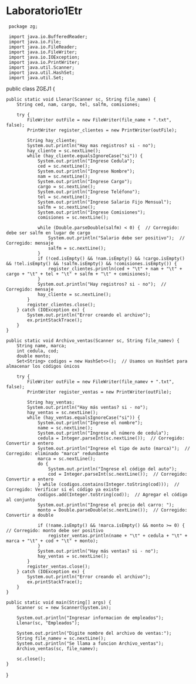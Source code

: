 # Laboratorio1Etr
     package zg;
     
     import java.io.BufferedReader;
     import java.io.File;
     import java.io.FileReader;
     import java.io.FileWriter;
     import java.io.IOException;
     import java.io.PrintWriter;
     import java.util.Scanner;
     import java.util.HashSet;
     import java.util.Set;

public class ZGEJ1 {

    public static void Llenar(Scanner sc, String file_name) {
        String ced, nam, cargo, tel, salfm, comisiones;

        try {
            FileWriter outFile = new FileWriter(file_name + ".txt", false);
            PrintWriter register_clientes = new PrintWriter(outFile);

            String hay_cliente;
            System.out.println("Hay mas registros? si - no");
            hay_cliente = sc.nextLine();
            while (hay_cliente.equalsIgnoreCase("si")) {
                System.out.println("Ingrese Cedula");
                ced = sc.nextLine();
                System.out.println("Ingrese Nombre");
                nam = sc.nextLine();
                System.out.println("Ingrese Cargo");
                cargo = sc.nextLine();
                System.out.println("Ingrese Teléfono");
                tel = sc.nextLine();
                System.out.println("Ingrese Salario Fijo Mensual");
                salfm = sc.nextLine();
                System.out.println("Ingrese Comisiones");
                comisiones = sc.nextLine();

                while (Double.parseDouble(salfm) < 0) {  // Corregido: debe ser salfm en lugar de cargo
                    System.out.println("Salario debe ser positivo");  // Corregido: mensaje
                    salfm = sc.nextLine();
                }
                if (!ced.isEmpty() && !nam.isEmpty() && !cargo.isEmpty() && !tel.isEmpty() && !salfm.isEmpty() && !comisiones.isEmpty()) {
                    register_clientes.println(ced + "\t" + nam + "\t" + cargo + "\t" + tel + "\t" + salfm + "\t" + comisiones);
                }
                System.out.println("Hay registros? si - no");  // Corregido: mensaje
                hay_cliente = sc.nextLine();
            }
            register_clientes.close();
        } catch (IOException ex) {
            System.out.println("Error creando el archivo");
            ex.printStackTrace();
        }
    }

    public static void Archivo_ventas(Scanner sc, String file_namev) {
        String name, marca;
        int cedula, cod;
        double monto;
        Set<String> codigos = new HashSet<>();  // Usamos un HashSet para almacenar los códigos únicos

        try {
            FileWriter outFile = new FileWriter(file_namev + ".txt", false);
            PrintWriter register_ventas = new PrintWriter(outFile);

            String hay_ventas;
            System.out.println("Hay más ventas? si - no");
            hay_ventas = sc.nextLine();
            while (hay_ventas.equalsIgnoreCase("si")) {
                System.out.println("Ingrese el nombre");
                name = sc.nextLine();
                System.out.println("Ingrese el número de cedula");
                cedula = Integer.parseInt(sc.nextLine());  // Corregido: Convertir a entero
                System.out.println("Ingrese el tipo de auto (marca)");  // Corregido: eliminado "marca" redundante
                marca = sc.nextLine();
                do {
                    System.out.println("Ingrese el código del auto");
                    cod = Integer.parseInt(sc.nextLine());  // Corregido: Convertir a entero
                } while (codigos.contains(Integer.toString(cod)));  // Corregido: Verificar si el código ya existe
                codigos.add(Integer.toString(cod));  // Agregar el código al conjunto
                System.out.println("Ingrese el precio del carro: ");
                monto = Double.parseDouble(sc.nextLine());  // Corregido: Convertir a double

                if (!name.isEmpty() && !marca.isEmpty() && monto >= 0) {  // Corregido: monto debe ser positivo
                    register_ventas.println(name + "\t" + cedula + "\t" + marca + "\t" + cod + "\t" + monto);
                }
                System.out.println("Hay más ventas? si - no");
                hay_ventas = sc.nextLine();
            }
            register_ventas.close();
        } catch (IOException ex) {
            System.out.println("Error creando el archivo");
            ex.printStackTrace();
        }
    }

    public static void main(String[] args) {
        Scanner sc = new Scanner(System.in);

        System.out.println("Ingresar informacion de empleados");
        Llenar(sc, "Empleados");

        System.out.println("Digite nombre del archivo de ventas:");
        String file_namev = sc.nextLine();
        System.out.println("Se llama a funcion Archivo_ventas");
        Archivo_ventas(sc, file_namev);

        sc.close();
    }
}

     
    
      
